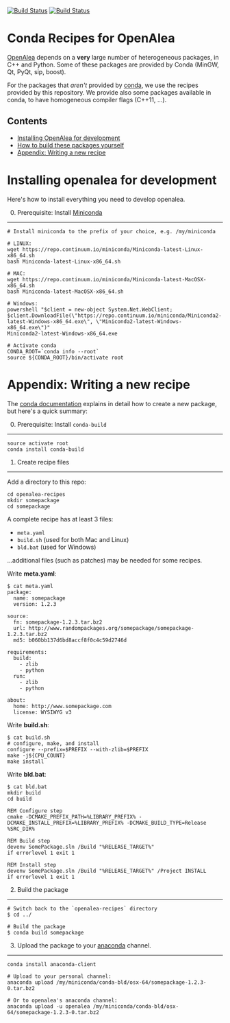 
[![Build Status](https://travis-ci.org/openalea/openalea-recipes.svg?branch=master)](https://travis-ci.org/openalea/openalea-recipes) [![Build Status](https://ci.appveyor.com/api/projects/status/hnpi89il2yukq6dv/branch/master?svg=true)](https://ci.appveyor.com/project/fredboudon/openalea-recipes)

# Conda Recipes for OpenAlea

[OpenAlea] depends on a **very** large number of heterogeneous packages, in C++ and Python.
Some of these packages are provided by Conda (MinGW, Qt, PyQt, sip, boost).

For the packages that *aren't* provided by [conda], we use the recipes provided by this repository.
We provide also some packages available in conda, to have homogeneous compiler flags (C++11, ...).

[condabld]: http://conda.pydata.org/docs/build.html
[oachannel]: https://anaconda.org/openalea
[conda]: http://conda.pydata.org/
[OpenAlea]: http://openalea.gforge.inria.fr


## Contents

- [Installing OpenAlea for development](#installing)
- [How to build these packages yourself](#howtobuild)
- [Appendix: Writing a new recipe](#writing)


<a name="installing"></a>
==================================
Installing openalea for development
==================================

Here's how to install everything you need to develop openalea.

0. Prerequisite: Install [Miniconda]
------------------------------------

[Miniconda]: http://conda.pydata.org/miniconda.html

```
# Install miniconda to the prefix of your choice, e.g. /my/miniconda

# LINUX:
wget https://repo.continuum.io/miniconda/Miniconda-latest-Linux-x86_64.sh
bash Miniconda-latest-Linux-x86_64.sh

# MAC:
wget https://repo.continuum.io/miniconda/Miniconda-latest-MacOSX-x86_64.sh
bash Miniconda-latest-MacOSX-x86_64.sh

# Windows:
powershell "$client = new-object System.Net.WebClient; $client.DownloadFile(\"https://repo.continuum.io/miniconda/Miniconda2-latest-Windows-x86_64.exe\", \"Miniconda2-latest-Windows-x86_64.exe\")"
Miniconda2-latest-Windows-x86_64.exe

# Activate conda
CONDA_ROOT=`conda info --root`
source ${CONDA_ROOT}/bin/activate root
```

<a name="writing"></a>
==============================
Appendix: Writing a new recipe
==============================

The [conda documentation][2] explains in detail how to create a new package, but here's a quick summary:

[2]: http://conda.pydata.org/docs/build.html

0. Prerequisite: Install `conda-build`
--------------------------------------

```
source activate root
conda install conda-build
```

1. Create recipe files
----------------------

Add a directory to this repo:

```
cd openalea-recipes
mkdir somepackage
cd somepackage
```

A complete recipe has at least 3 files:

 - `meta.yaml`
 - `build.sh` (used for both Mac and Linux)
 - `bld.bat` (used for Windows)

...additional files (such as patches) may be needed for some recipes.

Write **meta.yaml**:

```
$ cat meta.yaml
package:
  name: somepackage
  version: 1.2.3

source:
  fn: somepackage-1.2.3.tar.bz2
  url: http://www.randompackages.org/somepackage/somepackage-1.2.3.tar.bz2
  md5: b060bb137d6bd8accf8f0c4c59d2746d

requirements:
  build:
    - zlib
    - python
  run:
    - zlib
    - python

about:
  home: http://www.somepackage.com
  license: WYSIWYG v3
```

Write **build.sh**:

```
$ cat build.sh
# configure, make, and install
configure --prefix=$PREFIX --with-zlib=$PREFIX
make -j${CPU_COUNT}
make install
```

Write **bld.bat**:

```
$ cat bld.bat
mkdir build
cd build

REM Configure step
cmake -DCMAKE_PREFIX_PATH=%LIBRARY_PREFIX% -DCMAKE_INSTALL_PREFIX=%LIBRARY_PREFIX% -DCMAKE_BUILD_TYPE=Release %SRC_DIR%

REM Build step
devenv SomePackage.sln /Build "%RELEASE_TARGET%"
if errorlevel 1 exit 1

REM Install step
devenv SomePackage.sln /Build "%RELEASE_TARGET%" /Project INSTALL
if errorlevel 1 exit 1
```

2. Build the package
--------------------

```
# Switch back to the `openalea-recipes` directory
$ cd ../

# Build the package
$ conda build somepackage
```

3. Upload the package to your [anaconda] channel.
------------------------------------------------

```
conda install anaconda-client

# Upload to your personal channel:
anaconda upload /my/miniconda/conda-bld/osx-64/somepackage-1.2.3-0.tar.bz2

# Or to openalea's anaconda channel:
anaconda upload -u openalea /my/miniconda/conda-bld/osx-64/somepackage-1.2.3-0.tar.bz2
```

[anaconda]: http://anaconda.org
